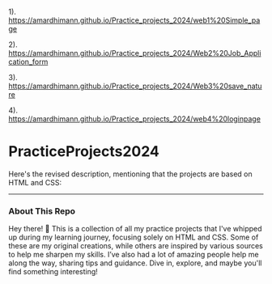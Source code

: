 1).
https://amardhimann.github.io/Practice_projects_2024/web1%20Simple_page

2).
https://amardhimann.github.io/Practice_projects_2024/Web2%20Job_Application_form

3).
https://amardhimann.github.io/Practice_projects_2024/Web3%20save_nature

4).
https://amardhimann.github.io/Practice_projects_2024/web4%20loginpage




# PracticeProjects2024
Here's the revised description, mentioning that the projects are based on HTML and CSS:

---

### About This Repo

Hey there! 👋 This is a collection of all my practice projects that I've whipped up during my learning journey, focusing solely on HTML and CSS. Some of these are my original creations, while others are inspired by various sources to help me sharpen my skills. I’ve also had a lot of amazing people help me along the way, sharing tips and guidance. Dive in, explore, and maybe you'll find something interesting! 
